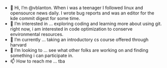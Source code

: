 - 👋 Hi, I’m @vblanton. When i was a teenager I followed linux and opensource news daily. I wrote bug reports and was an editor for the kde commit digest for some time.
- 👀 I’m interested in ... exploring coding and learning more about using git. right now, i am interested in code optimization to conserve environmental resources.
- 🌱 I’m currently ... taking an introductory cs course offered through harvard
- 💞️ I’m looking to ... see what other folks are working on and finding something i can participate in.
- 📫 How to reach me ... tba

<!---
vblanton/vblanton is a ✨ special ✨ repository because its `README.md` (this file) appears on your GitHub profile.
You can click the Preview link to take a look at your changes.
--->
